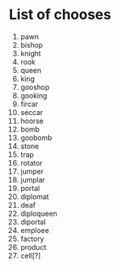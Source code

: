 # List of chooses

1. pawn
2. bishop
3. knight
4. rook
5. queen
6. king
7. gooshop
8. gooking
9. fircar
10. seccar
11. hoorse
12. bomb
13. goobomb
14. stone
15. trap
16. rotator
17. jumper
18. jumplar
19. portal
20. diplomat
21. deaf
22. diploqueen
23. diportal
24. emploee
25. factory
26. product
27. cell[?]